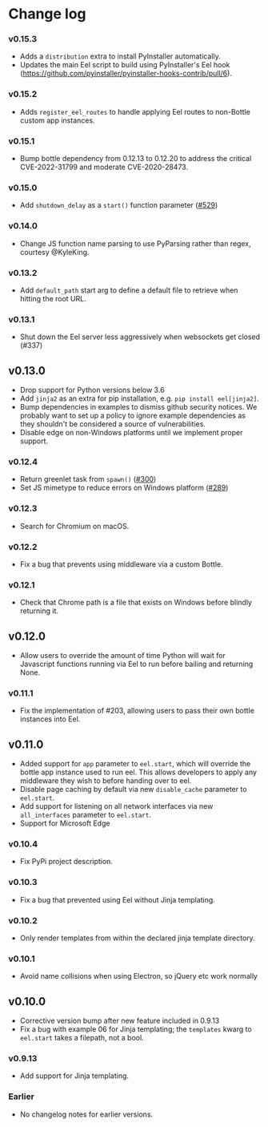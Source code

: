 # Change log

### v0.15.3
* Adds a `distribution` extra to install PyInstaller automatically.
* Updates the main Eel script to build using PyInstaller's Eel hook (https://github.com/pyinstaller/pyinstaller-hooks-contrib/pull/6).

### v0.15.2
* Adds `register_eel_routes` to handle applying Eel routes to non-Bottle custom app instances.

### v0.15.1
* Bump bottle dependency from 0.12.13 to 0.12.20 to address the critical CVE-2022-31799 and moderate CVE-2020-28473.

### v0.15.0
* Add `shutdown_delay` as a `start()` function parameter ([#529](https://github.com/python-eel/Eel/pull/529))

### v0.14.0
* Change JS function name parsing to use PyParsing rather than regex, courtesy @KyleKing.

### v0.13.2
* Add `default_path` start arg to define a default file to retrieve when hitting the root URL.

### v0.13.1
* Shut down the Eel server less aggressively when websockets get closed (#337)

## v0.13.0
* Drop support for Python versions below 3.6
* Add `jinja2` as an extra for pip installation, e.g. `pip install eel[jinja2]`.
* Bump dependencies in examples to dismiss github security notices. We probably want to set up a policy to ignore example dependencies as they shouldn't be considered a source of vulnerabilities.
* Disable edge on non-Windows platforms until we implement proper support.

### v0.12.4
* Return greenlet task from `spawn()` ([#300](https://github.com/samuelhwilliams/Eel/pull/300))
* Set JS mimetype to reduce errors on Windows platform ([#289](https://github.com/samuelhwilliams/Eel/pull/289))

### v0.12.3
* Search for Chromium on macOS.

### v0.12.2
* Fix a bug that prevents using middleware via a custom Bottle.

### v0.12.1
* Check that Chrome path is a file that exists on Windows before blindly returning it.

## v0.12.0
* Allow users to override the amount of time Python will wait for Javascript functions running via Eel to run before bailing and returning None.

### v0.11.1
* Fix the implementation of #203, allowing users to pass their own bottle instances into Eel.

## v0.11.0
* Added support for `app` parameter to `eel.start`, which will override the bottle app instance used to run eel. This
allows developers to apply any middleware they wish to before handing over to eel.
* Disable page caching by default via new `disable_cache` parameter to `eel.start`.
* Add support for listening on all network interfaces via new `all_interfaces` parameter to `eel.start`.
* Support for Microsoft Edge

### v0.10.4
* Fix PyPi project description.

### v0.10.3
* Fix a bug that prevented using Eel without Jinja templating.

### v0.10.2
* Only render templates from within the declared jinja template directory.

### v0.10.1
* Avoid name collisions when using Electron, so jQuery etc work normally

## v0.10.0
* Corrective version bump after new feature included in 0.9.13
* Fix a bug with example 06 for Jinja templating; the `templates` kwarg to `eel.start` takes a filepath, not a bool.

### v0.9.13
* Add support for Jinja templating.

### Earlier
* No changelog notes for earlier versions.
